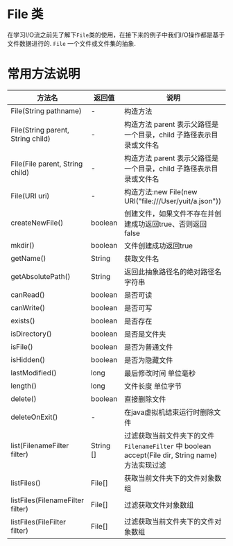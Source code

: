 
# File 类
在学习I/O流之前先了解下`File`类的使用，在接下来的例子中我们I/O操作都是基于文件数据进行的. `File` 一个文件或文件集的抽象.

# 常用方法说明

方法名 | 返回值 |说明
---|---|---
File(String pathname) |- | 构造方法
File(String parent, String child) |-|构造方法 parent 表示父路径是一个目录，child 子路径表示目录或文件名
File(File parent, String child) |-|构造方法  parent 表示父路径是一个目录，child 子路径表示目录或文件名
File(URI uri) |-|构造方法:new File(new URI("file:///User/yuit/a.json"))
createNewFile() | boolean |创建文件，如果文件不存在并创建成功返回true、否则返回false
mkdir() | boolean | 文件创建成功返回true |
getName() | String | 获取文件名
getAbsolutePath() | String | 返回此抽象路径名的绝对路径名字符串
canRead() | boolean | 是否可读
canWrite() | boolean | 是否可写
exists() | boolean | 是否存在
isDirectory() | boolean | 是否是文件夹
isFile() | boolean | 是否为普通文件
isHidden() | boolean | 是否为隐藏文件
lastModified() | long | 最后修改时间 单位毫秒
length() | long | 文件长度 单位字节
delete() | boolean | 直接删除文件
deleteOnExit() | - | 在java虚拟机结束运行时删除文件
list(FilenameFilter filter) | String [] | 过滤获取当前文件夹下的文件 `FilenameFilter` 中 boolean accept(File dir, String name) 方法实现过滤
listFiles() | File[] | 获取当前文件夹下的文件对象数组
listFiles(FilenameFilter filter) | File[] | 过滤获取文件对象数组
listFiles(FileFilter filter) | File[] | 过滤获取当前文件夹下的文件对象数组


